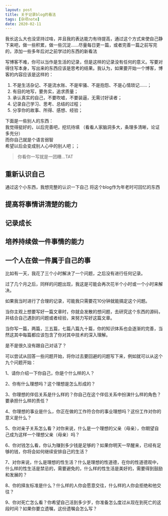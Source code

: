 ```yaml
---
layout: post
title: 关于记录blog的看法
tags: [杂项note]
date: 2020-02-11
---
```



我长这么大也没坚持过啥，并且我的表达能力有待提高，通过这个方式来使自己静下来吧，做一些积累，做一些沉淀......尽量每日更一篇，或者完善一篇之前写完的，添加一些多年后对之前学过的东西的新看法

写博客不难，你可以当作是生活的记录，但是这样的记录没有任何的意义。写要对得住写本身，写出来的东西应该是思考的结果。我认为，如果要开始一个博客，博客的内容应该是这样的：

1. 不是生活杂记、不是流水账、不是牢骚、不是抱怨、不是心情琐记……；
2. 有目的地写，要务实，追求质量；
3. 承认真实的自己，不要吹嘘，不要装逼，无需讨好读者；
4. 记录自己学习、思考、总结的过程；
5. 分享你的故事、所得、感想、经验；  

下面是一些别人的东西：  
我觉得挺好的，以后完善吧，挖坑待填
（看看人家脑洞多大，条理多清晰，论证多充分）  
而你自己就是个语言弱智  
希望以后会变成别人心中的别人吧；；
>你看你一写就是一团糟...TAT

## 重新认识自己

通过这个小东西，我想完整的认识一下自己
将这个blog作为年老时可回忆的东西

## 提高将事情讲清楚的能力

## 记录成长

## 培养持续做一件事情的能力

## 一个人在做一件属于自己的事


比如有一天，我花了三个小时解决了一个问题，之后没有进行任何记录。

过了几个月之后，同样的问题出现，我这是可能会再次花半个小时或一个小时来解决。

如果我当时进行了合理的记录，可能我只需要花10分钟就能搞定这个问题。















当你主观上想要写好一篇文章时，你就会发散的想问题，去研究这个东西的源码，并结合自己遇到的问题或者经验，来努力写好这篇文章。

当你写一篇，两篇，三五篇，七篇八篇九十篇，你的知识体系也会逐渐的完善，当然这其中每篇都应该包含了你对其中技术的深入理解。












是不是很久没有跟自己对话了？

可以尝试从回答一些问题开始，将你过去要回避的问题写下来，例如就可以从这个九个问题开始：

1、请你介绍一下你自己，你是个什么样的人？

2、你有什么理想吗？这个理想是怎么形成的？

3、你理想的伴侣关系是什么样的？你自己在这个伴侣关系中扮演什么样的角色？要承担什么样的责任？

4、你理想的事业是什么，你正在做的工作符合你的事业理想吗？这份工作对你的意义是什么？

5、你对亲子关系怎么看？对你来说，什么是一个理想的父亲（母亲），你期望自己成为这样一个理想父亲（母亲）吗？

6、你对钱怎么看，你认为赚到多少钱是足够的？如果你明天一早醒来，已经有足够的钱，你将会如何继续安排自己的生活？

7、对你来说，什么是理想的性生活？什么是理想的性道德，在你的性道德观中，什么样的性生活是禁忌的，需要避免的，什么样的性生活是美好的，需要得到鼓励和发展的？

8、你的择友标准是什么？什么样的人你会愿意交往，什么样的人你会拒绝和他交往？

9、你对死亡怎么看？你希望自己活到多少岁，你准备怎么度过从现在到死亡的这段时间？如果你要立遗嘱，这份遗嘱会怎么写？

